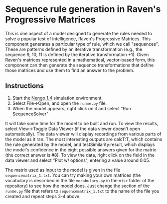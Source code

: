Sequence rule generation in Raven's Progressive Matrices
========================================================

This is one aspect of a model designed to generate the rules needed to
solve a popular test of intelligence, Raven's Progressive
Matrices. This component generates a particular type of rule, which we
call "sequences". These are patterns defined by an iterative
transformation (e.g., the sequence 9, 10, 11 is defined by the
iterative transformation +1). Given Raven's matrices represented in a
mathematical, vector-based form, this component can then generate the
sequence transformations that define those matrices and use them to
find an answer to the problem.

## Instructions

1. Start the [Nengo 1.4](https://www.nengo.ai/nengo-1.4/) simulation
   environment.
3. Select File->Open, and open the `runme.py` file.
4. When the model appears, right click on it and select "Run
   SequenceSolver"

It will take some time for the model to be built and run. To view the
results, select View->Toggle Data Viewer (if the data viewer doesn't
open automatically). The data viewer will display recordings from
various parts of the model as it ran. The most interesting outputs are
calcT:T, which contains the rule generated by the model, and
testSimilarity:result, which displays the model's confidence in the
eight possible answers given for the matrix (the correct answer is
#8). To view the data, right click on the field in the data viewer and
select "Plot w/ options", entering a value around 0.05.

The matrix used as input to the model is given in the file
`sequencematrix_1.txt`. You can try making your own matrices (the
vocabulary is described in the file `vocabulary.py` in the `misc`
folder of the repository) to see how the model does. Just change the
section of the `runme.py` file that refers to `sequencematrix_1.txt`
to the name of the file you created and repeat steps 3-4 above.
